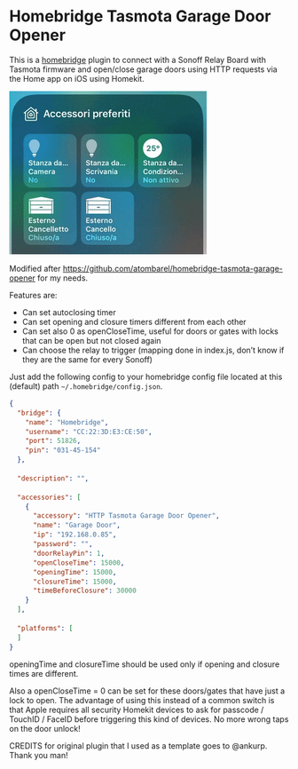# Homebridge Tasmota Garage Door Opener

This is a [homebridge](https://github.com/nfarina/homebridge) plugin to connect with a Sonoff Relay Board with Tasmota firmware and open/close garage doors using HTTP requests via the Home app on iOS using Homekit.

![](sonoff-garage-opener.gif)

Modified after https://github.com/atombarel/homebridge-tasmota-garage-opener for my needs.

Features are:

- Can set autoclosing timer
- Can set opening and closure timers different from each other
- Can set also 0 as openCloseTime, useful for doors or gates with locks that can be open but not closed again
- Can choose the relay to trigger (mapping done in index.js, don’t know if they are the same for every Sonoff)


Just add the following config to your homebridge config file located at this (default) path `~/.homebridge/config.json`.

```json
{
  "bridge": {
    "name": "Homebridge",
    "username": "CC:22:3D:E3:CE:50",
    "port": 51826,
    "pin": "031-45-154"
  },

  "description": "",

  "accessories": [
    {
      "accessory": "HTTP Tasmota Garage Door Opener",
      "name": "Garage Door",
      "ip": "192.168.0.85",
      "password": "",
      "doorRelayPin": 1,
      "openCloseTime": 15000,
      "openingTime": 15000,
      "closureTime": 15000,
      "timeBeforeClosure": 30000
    }
  ],

  "platforms": [
  ]
}
```

openingTime and closureTime should be used only if opening and closure times are different.

Also a openCloseTime = 0 can be set for these doors/gates that have just a lock to open. The advantage of using this instead of a common switch is that Apple requires all security Homekit devices to ask for passcode / TouchID / FaceID before triggering this kind of devices.
No more wrong taps on the door unlock!

CREDITS for original plugin that I used as a template goes to @ankurp. Thank you man!
